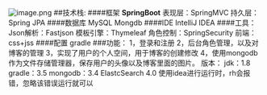 
![image.png](https://upload-images.jianshu.io/upload_images/13458543-dccf7631da0b3d89.png?imageMogr2/auto-orient/strip%7CimageView2/2/w/1240)
##技术栈:
####框架
**SpringBoot**
表现层：SpringMVC
持久层：Spring JPA
####数据库
MySQL
Mongdb
####IDE
IntelliJ IDEA
####工具：
Json解析：Fastjson
模板引擎：Thymeleaf
角色控制：SpringSecurity
前端：css+jss
####配置
gradle
###功能：
1，登录和注册
2，后台角色管理，以及对博客的管理
3，实现了用户的个人空间，用于博客的创建修改
4，使用mongodb作为文件存储管理器，保存用户的头像以及博客里面的图片。
版本：
jdk：1.8
gradle：3.5
mongodb：3.4
ElastcSearch 4.0
使用idea进行运行时，rh会报错，忽略该错误运行就可以
